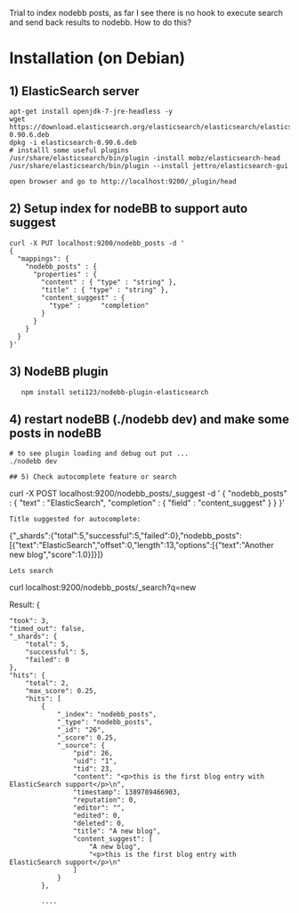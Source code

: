 Trial to index nodebb posts, as far I see there is no hook to execute search and send back results to nodebb. How to do this?

# Installation (on Debian)
## 1) ElasticSearch server

```
apt-get install openjdk-7-jre-headless -y
wget https://download.elasticsearch.org/elasticsearch/elasticsearch/elasticsearch-0.90.6.deb
dpkg -i elasticsearch-0.90.6.deb
# installl some useful plugins
/usr/share/elasticsearch/bin/plugin -install mobz/elasticsearch-head
/usr/share/elasticsearch/bin/plugin --install jettro/elasticsearch-gui 

open browser and go to http://localhost:9200/_plugin/head
```
## 2) Setup index for nodeBB to support auto suggest
```
curl -X PUT localhost:9200/nodebb_posts -d '
{
  "mappings": {
    "nodebb_posts" : {
      "properties" : {
        "content" : { "type" : "string" },
        "title" : { "type" : "string" },
        "content_suggest" : {
          "type" :     "completion"
        }
      }
    }
  }
}'
```
## 3) NodeBB plugin 
```
   npm install seti123/nodebb-plugin-elasticsearch
```

## 4) restart nodeBB (./nodebb dev) and make some posts in nodeBB
```
# to see plugin loading and debug out put ...
./nodebb dev

## 5) Check autocomplete feature or search 

```
curl -X POST localhost:9200/nodebb_posts/_suggest -d '
{
  "nodebb_posts" : {
    "text" : "ElasticSearch",
    "completion" : {
      "field" : "content_suggest"
    }
  }
}'
```
Title suggested for autocomplete:
```
{"_shards":{"total":5,"successful":5,"failed":0},"nodebb_posts":[{"text":"ElasticSearch","offset":0,"length":13,"options":[{"text":"Another new blog","score":1.0}]}]}
```
Lets search
```
curl localhost:9200/nodebb_posts/_search?q=new

Result:
{

    "took": 3,
    "timed_out": false,
    "_shards": {
        "total": 5,
        "successful": 5,
        "failed": 0
    },
    "hits": {
        "total": 2,
        "max_score": 0.25,
        "hits": [
            {
                "_index": "nodebb_posts",
                "_type": "nodebb_posts",
                "_id": "26",
                "_score": 0.25,
                "_source": {
                    "pid": 26,
                    "uid": "1",
                    "tid": 23,
                    "content": "<p>this is the first blog entry with ElasticSearch support</p>\n",
                    "timestamp": 1389789466903,
                    "reputation": 0,
                    "editor": "",
                    "edited": 0,
                    "deleted": 0,
                    "title": "A new blog",
                    "content_suggest": [
                        "A new blog",
                        "<p>this is the first blog entry with ElasticSearch support</p>\n"
                    ]
                }
            },
            
            ....
```



